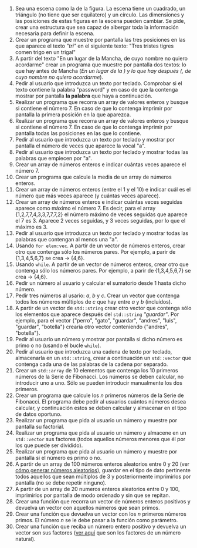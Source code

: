 
1. Sea una escena como la de la figura. La escena tiene un cuadrado, un triángulo (no tiene que ser equilatero) y un círculo. Las dimensiones y las posiciones de estas figuras en la escena pueden cambiar. Se pide, crear una estructura que sea capaz de albergar toda la información necesaria para definir la escena.
2. Crear un programa que muestre por pantalla las tres posiciones en las que aparece el texto _"tri"_ en el siguiente texto: "Tres tristes tigres comen trigo en un trigal"
3. A partir del texto "En un lugar de la Mancha, de cuyo nombre no quiero acordarme" crear un programa que muestre por pantalla dos textos: lo que hay antes de Mancha (*En un lugar de la *) y lo que hay después (*, de cuyo nombre no quiero acordarme*).
4. Pedir al usuario que introduzca un texto por teclado. Comprobar si el texto contiene la palabra "password" y en caso de que la contenga mostrar por pantalla **la palabra** que haya a continuación.
5. Realizar un programa que recorra un array de valores enteros y busque si contiene el número 7. En caso de que lo contenga imprimir por pantalla la primera posición en la que aparezca.
6. Realizar un programa que recorra un array de valores enteros y busque si contiene el número 7. En caso de que lo contenga imprimir por pantalla todas las posiciones en las que lo contiene.
7. Pedir al usuario que introduzca un texto por teclado y mostrar por pantalla el número de veces que aparece la vocal "a".
8. Pedir al usuario que introduzca un texto por teclado y mostrar todas las palabras que empiecen por "a".
9. Crear un array de números enteros e indicar cuántas veces aparece el número 7.
10. Crear un programa que calcule la media de un array de números enteros.
11. Crear un array de números enteros (entre el 1 y el 10) e indicar cuál es el número que más veces aparece (y cuántas veces aparece).
12. Crear un array de números enteros e indicar cuántas veces seguidas aparece como máximo el número 7. Es decir, para el array {1,2,7,7,4,3,3,7,7,7,2} el número máximo de veces seguidas que aparece el 7 es 3. Aparece 2 veces seguidas, y 3 veces seguidas, por lo que el máximo es 3.
13. Pedir al  usuario que introduzca un texto por teclado y mostrar todas las palabras que contengan al menos una "a".
14. Usando `for elem:vec`. A partir de un vector de números enteros, crear otro que contenga sólo los números pares. Por ejemplo, a parir de {1,3,4,5,6,7} se crea -> {4,6}.
15. Usando `while`. A partir de un vector de números enteros, crear otro que contenga sólo los números pares. Por ejemplo, a parir de {1,3,4,5,6,7} se crea -> {4,6}.
16. Pedir un número al usuario y calcular el sumatorio desde 1 hasta dicho número.
17. Pedir tres números al usario: _a_, _b_ y _c_. Crear un vector que contenga todos los números múltiplos de _c_ que hay entre _a_ y _b_ (incluídos).
18. A partir de un vector de `std::string` crear otro vector que contenga sólo los elementos que aparece después del `std::string` _"guardar"_. Por ejemplo, para el vector {"perro", "gato", "guardar", "andres", "luis", "guardar", "botella"} crearía otro vector conteniendo {"andres", "botella"}.
19. Pedir al usuario un número y mostrar por pantalla si dicho número es primo o no (usando el bucle `while`).
20. Pedir al usuario que introduzca una cadena de texto por teclado, almacenarla en un `std::string`, crear a continuación un `std::vector` que contenga cada una de las palabras de la cadena por separado.
21. Crear un `std::array` de 10 elementos que contenga los 10 primeros números de la Serie de Fibonacci. Los números se deben calcular, no introducir uno a uno. Sólo se pueden introducir manualmente los dos primeros.
22. Crear un programa que calcule los *n* primeros números de la Serie de Fibonacci. El programa debe pedir al usuarios cuántos números desea calcular, y continuación estos se deben calcular y almacenar en el tipo de datos oportuno.
23. Realizar un programa que pida al usuario un número y muestre por pantalla su factorial.
24. Realizar un programa que pida al usuario un número y almacene en un `std::vector` sus factores (todos aquellos números menores que él por los que puede ser dividido).
25. Realizar un programa que pida al usuario un número y muestre por pantalla si el número es primo o no.
26. A partir de un array de 100 números enteros aleatorios entre 0 y 20 (ver [cómo generar números aleatorios](http://www.cplusplus.com/reference/cstdlib/rand/)), guardar en el tipo de dato pertinente todos aquellos que sean múltiplos de 3 y posteriormente imprimirlos por pantalla (no se debe repetir ninguno).
27. A partir de un array de 20 numeros enteros aleatorios entre 0 y 100, imprimirlos por pantalla de modo ordenado y sin que se repitan.
28. Crear una función que recorra un vector de números enteros positivos y devuelva un vector con aquellos números que sean primos.
29. Crear una función que devuelva un vector con los _n_ primeros números primos. El número _n_ se le debe pasar a la función como parámetro.
30. Crear una función que reciba un número entero positivo y devuelva un vector son sus factores ([ver aquí](https://matematica.fandom.com/wiki/Descomposicion_de_numeros_naturales_en_factores) que son los factores de un número natural).
